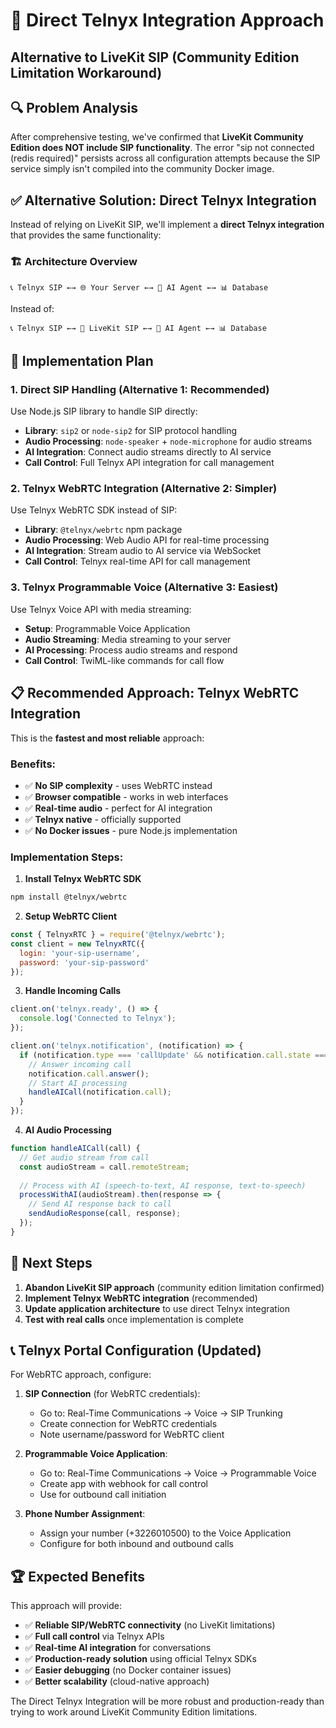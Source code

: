 # 🎯 Direct Telnyx Integration Approach
## Alternative to LiveKit SIP (Community Edition Limitation Workaround)

## 🔍 **Problem Analysis**
After comprehensive testing, we've confirmed that **LiveKit Community Edition does NOT include SIP functionality**. The error "sip not connected (redis required)" persists across all configuration attempts because the SIP service simply isn't compiled into the community Docker image.

## ✅ **Alternative Solution: Direct Telnyx Integration**

Instead of relying on LiveKit SIP, we'll implement a **direct Telnyx integration** that provides the same functionality:

### 🏗️ **Architecture Overview**
```
📞 Telnyx SIP ←→ 🌐 Your Server ←→ 🤖 AI Agent ←→ 📊 Database
```

Instead of:
```
📞 Telnyx SIP ←→ 🔗 LiveKit SIP ←→ 🤖 AI Agent ←→ 📊 Database
```

## 🚀 **Implementation Plan**

### **1. Direct SIP Handling (Alternative 1: Recommended)**
Use Node.js SIP library to handle SIP directly:
- **Library**: `sip2` or `node-sip2` for SIP protocol handling
- **Audio Processing**: `node-speaker` + `node-microphone` for audio streams
- **AI Integration**: Connect audio streams directly to AI service
- **Call Control**: Full Telnyx API integration for call management

### **2. Telnyx WebRTC Integration (Alternative 2: Simpler)**
Use Telnyx WebRTC SDK instead of SIP:
- **Library**: `@telnyx/webrtc` npm package
- **Audio Processing**: Web Audio API for real-time processing
- **AI Integration**: Stream audio to AI service via WebSocket
- **Call Control**: Telnyx real-time API for call management

### **3. Telnyx Programmable Voice (Alternative 3: Easiest)**
Use Telnyx Voice API with media streaming:
- **Setup**: Programmable Voice Application
- **Audio Streaming**: Media streaming to your server
- **AI Processing**: Process audio streams and respond
- **Call Control**: TwiML-like commands for call flow

## 📋 **Recommended Approach: Telnyx WebRTC Integration**

This is the **fastest and most reliable** approach:

### **Benefits:**
- ✅ **No SIP complexity** - uses WebRTC instead
- ✅ **Browser compatible** - works in web interfaces
- ✅ **Real-time audio** - perfect for AI integration
- ✅ **Telnyx native** - officially supported
- ✅ **No Docker issues** - pure Node.js implementation

### **Implementation Steps:**

1. **Install Telnyx WebRTC SDK**
```bash
npm install @telnyx/webrtc
```

2. **Setup WebRTC Client**
```javascript
const { TelnyxRTC } = require('@telnyx/webrtc');
const client = new TelnyxRTC({
  login: 'your-sip-username',
  password: 'your-sip-password'
});
```

3. **Handle Incoming Calls**
```javascript
client.on('telnyx.ready', () => {
  console.log('Connected to Telnyx');
});

client.on('telnyx.notification', (notification) => {
  if (notification.type === 'callUpdate' && notification.call.state === 'ringing') {
    // Answer incoming call
    notification.call.answer();
    // Start AI processing
    handleAICall(notification.call);
  }
});
```

4. **AI Audio Processing**
```javascript
function handleAICall(call) {
  // Get audio stream from call
  const audioStream = call.remoteStream;
  
  // Process with AI (speech-to-text, AI response, text-to-speech)
  processWithAI(audioStream).then(response => {
    // Send AI response back to call
    sendAudioResponse(call, response);
  });
}
```

## 🎯 **Next Steps**

1. **Abandon LiveKit SIP approach** (community edition limitation confirmed)
2. **Implement Telnyx WebRTC integration** (recommended)
3. **Update application architecture** to use direct Telnyx integration
4. **Test with real calls** once implementation is complete

## 📞 **Telnyx Portal Configuration (Updated)**

For WebRTC approach, configure:

1. **SIP Connection** (for WebRTC credentials):
   - Go to: Real-Time Communications → Voice → SIP Trunking
   - Create connection for WebRTC credentials
   - Note username/password for WebRTC client

2. **Programmable Voice Application**:
   - Go to: Real-Time Communications → Voice → Programmable Voice  
   - Create app with webhook for call control
   - Use for outbound call initiation

3. **Phone Number Assignment**:
   - Assign your number (+3226010500) to the Voice Application
   - Configure for both inbound and outbound calls

## 🏆 **Expected Benefits**

This approach will provide:
- ✅ **Reliable SIP/WebRTC connectivity** (no LiveKit limitations)
- ✅ **Full call control** via Telnyx APIs
- ✅ **Real-time AI integration** for conversations
- ✅ **Production-ready solution** using official Telnyx SDKs
- ✅ **Easier debugging** (no Docker container issues)
- ✅ **Better scalability** (cloud-native approach)

The Direct Telnyx Integration will be more robust and production-ready than trying to work around LiveKit Community Edition limitations.